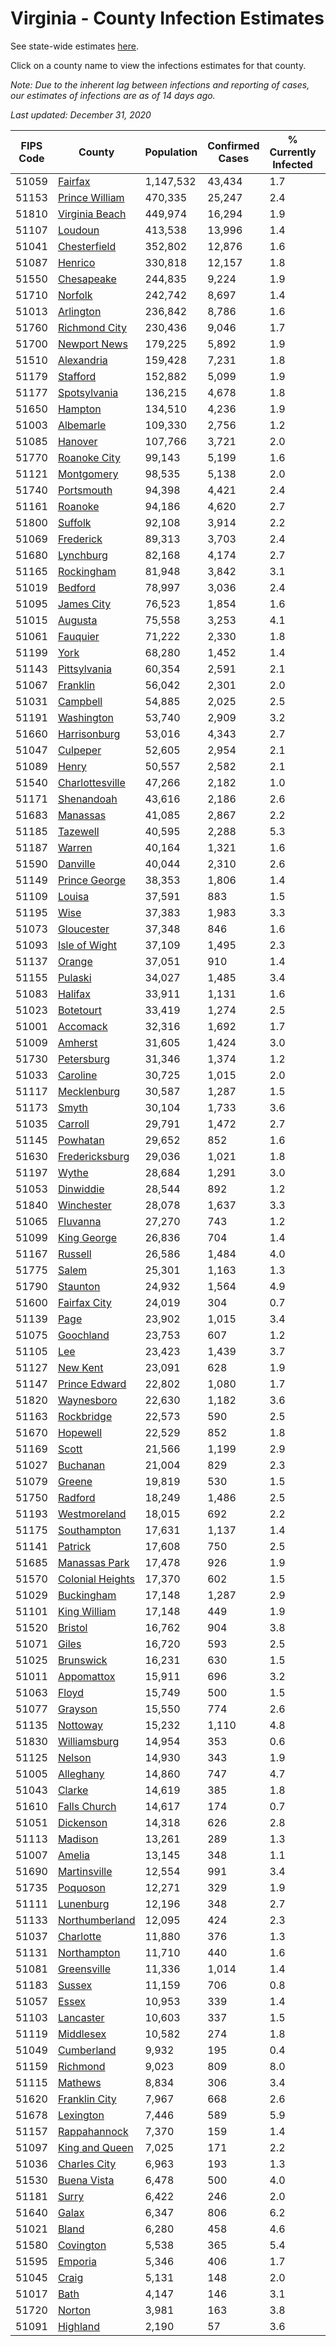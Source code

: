 # Virginia - County Infection Estimates

See state-wide estimates [here](/infections/us-va).

Click on a county name to view the infections estimates for that county.

*Note: Due to the inherent lag between infections and reporting of cases, our estimates of infections are as of 14 days ago.*

*Last updated: December 31, 2020*

|   FIPS Code |                               County |   Population |   Confirmed Cases |   % Currently Infected |   % Total Infected |
|-------------|--------------------------------------|--------------|-------------------|------------------------|--------------------|
|       51059 |                   [Fairfax](fairfax) |    1,147,532 |            43,434 |                    1.7 |               14.3 |
|       51153 |     [Prince William](prince-william) |      470,335 |            25,247 |                    2.4 |               19.7 |
|       51810 |     [Virginia Beach](virginia-beach) |      449,974 |            16,294 |                    1.9 |               11.6 |
|       51107 |                   [Loudoun](loudoun) |      413,538 |            13,996 |                    1.4 |               12.1 |
|       51041 |         [Chesterfield](chesterfield) |      352,802 |            12,876 |                    1.6 |               12.5 |
|       51087 |                   [Henrico](henrico) |      330,818 |            12,157 |                    1.8 |               12.9 |
|       51550 |             [Chesapeake](chesapeake) |      244,835 |             9,224 |                    1.9 |               12.3 |
|       51710 |                   [Norfolk](norfolk) |      242,742 |             8,697 |                    1.4 |               11.8 |
|       51013 |               [Arlington](arlington) |      236,842 |             8,786 |                    1.6 |               14.0 |
|       51760 |       [Richmond City](richmond-city) |      230,436 |             9,046 |                    1.7 |               13.7 |
|       51700 |         [Newport News](newport-news) |      179,225 |             5,892 |                    1.9 |               10.5 |
|       51510 |             [Alexandria](alexandria) |      159,428 |             7,231 |                    1.8 |               17.5 |
|       51179 |                 [Stafford](stafford) |      152,882 |             5,099 |                    1.9 |               11.4 |
|       51177 |         [Spotsylvania](spotsylvania) |      136,215 |             4,678 |                    1.8 |               11.6 |
|       51650 |                   [Hampton](hampton) |      134,510 |             4,236 |                    1.9 |               10.3 |
|       51003 |               [Albemarle](albemarle) |      109,330 |             2,756 |                    1.2 |                8.3 |
|       51085 |                   [Hanover](hanover) |      107,766 |             3,721 |                    2.0 |               11.3 |
|       51770 |         [Roanoke City](roanoke-city) |       99,143 |             5,199 |                    1.6 |               16.4 |
|       51121 |             [Montgomery](montgomery) |       98,535 |             5,138 |                    2.0 |               16.0 |
|       51740 |             [Portsmouth](portsmouth) |       94,398 |             4,421 |                    2.4 |               15.6 |
|       51161 |                   [Roanoke](roanoke) |       94,186 |             4,620 |                    2.7 |               14.9 |
|       51800 |                   [Suffolk](suffolk) |       92,108 |             3,914 |                    2.2 |               14.3 |
|       51069 |               [Frederick](frederick) |       89,313 |             3,703 |                    2.4 |               13.4 |
|       51680 |               [Lynchburg](lynchburg) |       82,168 |             4,174 |                    2.7 |               15.6 |
|       51165 |             [Rockingham](rockingham) |       81,948 |             3,842 |                    3.1 |               15.9 |
|       51019 |                   [Bedford](bedford) |       78,997 |             3,036 |                    2.4 |               11.6 |
|       51095 |             [James City](james-city) |       76,523 |             1,854 |                    1.6 |                8.4 |
|       51015 |                   [Augusta](augusta) |       75,558 |             3,253 |                    4.1 |               12.9 |
|       51061 |                 [Fauquier](fauquier) |       71,222 |             2,330 |                    1.8 |               11.1 |
|       51199 |                         [York](york) |       68,280 |             1,452 |                    1.4 |                6.8 |
|       51143 |         [Pittsylvania](pittsylvania) |       60,354 |             2,591 |                    2.1 |               13.3 |
|       51067 |                 [Franklin](franklin) |       56,042 |             2,301 |                    2.0 |               12.5 |
|       51031 |                 [Campbell](campbell) |       54,885 |             2,025 |                    2.5 |               10.9 |
|       51191 |             [Washington](washington) |       53,740 |             2,909 |                    3.2 |               16.4 |
|       51660 |         [Harrisonburg](harrisonburg) |       53,016 |             4,343 |                    2.7 |               29.9 |
|       51047 |                 [Culpeper](culpeper) |       52,605 |             2,954 |                    2.1 |               20.3 |
|       51089 |                       [Henry](henry) |       50,557 |             2,582 |                    2.1 |               16.1 |
|       51540 |   [Charlottesville](charlottesville) |       47,266 |             2,182 |                    1.0 |               15.0 |
|       51171 |             [Shenandoah](shenandoah) |       43,616 |             2,186 |                    2.6 |               17.5 |
|       51683 |                 [Manassas](manassas) |       41,085 |             2,867 |                    2.2 |               28.6 |
|       51185 |                 [Tazewell](tazewell) |       40,595 |             2,288 |                    5.3 |               16.5 |
|       51187 |                     [Warren](warren) |       40,164 |             1,321 |                    1.6 |               11.0 |
|       51590 |                 [Danville](danville) |       40,044 |             2,310 |                    2.6 |               18.2 |
|       51149 |       [Prince George](prince-george) |       38,353 |             1,806 |                    1.4 |               15.1 |
|       51109 |                     [Louisa](louisa) |       37,591 |               883 |                    1.5 |                7.7 |
|       51195 |                         [Wise](wise) |       37,383 |             1,983 |                    3.3 |               15.9 |
|       51073 |             [Gloucester](gloucester) |       37,348 |               846 |                    1.6 |                7.1 |
|       51093 |       [Isle of Wight](isle-of-wight) |       37,109 |             1,495 |                    2.3 |               13.7 |
|       51137 |                     [Orange](orange) |       37,051 |               910 |                    1.4 |                8.2 |
|       51155 |                   [Pulaski](pulaski) |       34,027 |             1,485 |                    3.4 |               12.8 |
|       51083 |                   [Halifax](halifax) |       33,911 |             1,131 |                    1.6 |               10.3 |
|       51023 |               [Botetourt](botetourt) |       33,419 |             1,274 |                    2.5 |               11.8 |
|       51001 |                 [Accomack](accomack) |       32,316 |             1,692 |                    1.7 |               23.8 |
|       51009 |                   [Amherst](amherst) |       31,605 |             1,424 |                    3.0 |               13.6 |
|       51730 |             [Petersburg](petersburg) |       31,346 |             1,374 |                    1.2 |               14.7 |
|       51033 |                 [Caroline](caroline) |       30,725 |             1,015 |                    2.0 |               10.7 |
|       51117 |           [Mecklenburg](mecklenburg) |       30,587 |             1,287 |                    1.5 |               15.0 |
|       51173 |                       [Smyth](smyth) |       30,104 |             1,733 |                    3.6 |               17.3 |
|       51035 |                   [Carroll](carroll) |       29,791 |             1,472 |                    2.7 |               16.1 |
|       51145 |                 [Powhatan](powhatan) |       29,652 |               852 |                    1.6 |                8.4 |
|       51630 |     [Fredericksburg](fredericksburg) |       29,036 |             1,021 |                    1.8 |               12.3 |
|       51197 |                       [Wythe](wythe) |       28,684 |             1,291 |                    3.0 |               13.5 |
|       51053 |               [Dinwiddie](dinwiddie) |       28,544 |               892 |                    1.2 |               10.1 |
|       51840 |             [Winchester](winchester) |       28,078 |             1,637 |                    3.3 |               19.4 |
|       51065 |                 [Fluvanna](fluvanna) |       27,270 |               743 |                    1.2 |                9.5 |
|       51099 |           [King George](king-george) |       26,836 |               704 |                    1.4 |                8.4 |
|       51167 |                   [Russell](russell) |       26,586 |             1,484 |                    4.0 |               16.6 |
|       51775 |                       [Salem](salem) |       25,301 |             1,163 |                    1.3 |               14.1 |
|       51790 |                 [Staunton](staunton) |       24,932 |             1,564 |                    4.9 |               19.0 |
|       51600 |         [Fairfax City](fairfax-city) |       24,019 |               304 |                    0.7 |                4.6 |
|       51139 |                         [Page](page) |       23,902 |             1,015 |                    3.4 |               15.7 |
|       51075 |               [Goochland](goochland) |       23,753 |               607 |                    1.2 |                9.4 |
|       51105 |                           [Lee](lee) |       23,423 |             1,439 |                    3.7 |               18.6 |
|       51127 |                 [New Kent](new-kent) |       23,091 |               628 |                    1.9 |                8.7 |
|       51147 |       [Prince Edward](prince-edward) |       22,802 |             1,080 |                    1.7 |               16.4 |
|       51820 |             [Waynesboro](waynesboro) |       22,630 |             1,182 |                    3.6 |               15.8 |
|       51163 |             [Rockbridge](rockbridge) |       22,573 |               590 |                    2.5 |                7.8 |
|       51670 |                 [Hopewell](hopewell) |       22,529 |               852 |                    1.8 |               12.8 |
|       51169 |                       [Scott](scott) |       21,566 |             1,199 |                    2.9 |               16.8 |
|       51027 |                 [Buchanan](buchanan) |       21,004 |               829 |                    2.3 |               11.1 |
|       51079 |                     [Greene](greene) |       19,819 |               530 |                    1.5 |                8.7 |
|       51750 |                   [Radford](radford) |       18,249 |             1,486 |                    2.5 |               25.0 |
|       51193 |         [Westmoreland](westmoreland) |       18,015 |               692 |                    2.2 |               12.9 |
|       51175 |           [Southampton](southampton) |       17,631 |             1,137 |                    1.4 |               22.7 |
|       51141 |                   [Patrick](patrick) |       17,608 |               750 |                    2.5 |               13.1 |
|       51685 |       [Manassas Park](manassas-park) |       17,478 |               926 |                    1.9 |               21.2 |
|       51570 | [Colonial Heights](colonial-heights) |       17,370 |               602 |                    1.5 |               12.3 |
|       51029 |             [Buckingham](buckingham) |       17,148 |             1,287 |                    2.9 |               30.5 |
|       51101 |         [King William](king-william) |       17,148 |               449 |                    1.9 |                8.3 |
|       51520 |                   [Bristol](bristol) |       16,762 |               904 |                    3.8 |               16.0 |
|       51071 |                       [Giles](giles) |       16,720 |               593 |                    2.5 |               10.2 |
|       51025 |               [Brunswick](brunswick) |       16,231 |               630 |                    1.5 |               12.5 |
|       51011 |             [Appomattox](appomattox) |       15,911 |               696 |                    3.2 |               13.5 |
|       51063 |                       [Floyd](floyd) |       15,749 |               500 |                    1.5 |                9.8 |
|       51077 |                   [Grayson](grayson) |       15,550 |               774 |                    2.6 |               16.0 |
|       51135 |                 [Nottoway](nottoway) |       15,232 |             1,110 |                    4.8 |               22.1 |
|       51830 |         [Williamsburg](williamsburg) |       14,954 |               353 |                    0.6 |                8.6 |
|       51125 |                     [Nelson](nelson) |       14,930 |               343 |                    1.9 |                7.2 |
|       51005 |               [Alleghany](alleghany) |       14,860 |               747 |                    4.7 |               15.0 |
|       51043 |                     [Clarke](clarke) |       14,619 |               385 |                    1.8 |                8.1 |
|       51610 |         [Falls Church](falls-church) |       14,617 |               174 |                    0.7 |                5.4 |
|       51051 |               [Dickenson](dickenson) |       14,318 |               626 |                    2.8 |               12.8 |
|       51113 |                   [Madison](madison) |       13,261 |               289 |                    1.3 |                7.5 |
|       51007 |                     [Amelia](amelia) |       13,145 |               348 |                    1.1 |                8.9 |
|       51690 |         [Martinsville](martinsville) |       12,554 |               991 |                    3.4 |               24.6 |
|       51735 |                 [Poquoson](poquoson) |       12,271 |               329 |                    1.9 |                8.0 |
|       51111 |               [Lunenburg](lunenburg) |       12,196 |               348 |                    2.7 |                8.4 |
|       51133 |     [Northumberland](northumberland) |       12,095 |               424 |                    2.3 |               11.0 |
|       51037 |               [Charlotte](charlotte) |       11,880 |               376 |                    1.3 |                9.8 |
|       51131 |           [Northampton](northampton) |       11,710 |               440 |                    1.6 |               17.4 |
|       51081 |           [Greensville](greensville) |       11,336 |             1,014 |                    1.4 |               32.3 |
|       51183 |                     [Sussex](sussex) |       11,159 |               706 |                    0.8 |               23.1 |
|       51057 |                       [Essex](essex) |       10,953 |               339 |                    1.4 |               10.6 |
|       51103 |               [Lancaster](lancaster) |       10,603 |               337 |                    1.5 |                9.5 |
|       51119 |               [Middlesex](middlesex) |       10,582 |               274 |                    1.8 |                8.1 |
|       51049 |             [Cumberland](cumberland) |        9,932 |               195 |                    0.4 |                7.1 |
|       51159 |                 [Richmond](richmond) |        9,023 |               809 |                    8.0 |               36.5 |
|       51115 |                   [Mathews](mathews) |        8,834 |               306 |                    3.4 |               10.4 |
|       51620 |       [Franklin City](franklin-city) |        7,967 |               668 |                    2.6 |               27.9 |
|       51678 |               [Lexington](lexington) |        7,446 |               589 |                    5.9 |               23.7 |
|       51157 |         [Rappahannock](rappahannock) |        7,370 |               159 |                    1.4 |                7.1 |
|       51097 |     [King and Queen](king-and-queen) |        7,025 |               171 |                    2.2 |                8.2 |
|       51036 |         [Charles City](charles-city) |        6,963 |               193 |                    1.3 |                9.7 |
|       51530 |           [Buena Vista](buena-vista) |        6,478 |               500 |                    4.0 |               23.4 |
|       51181 |                       [Surry](surry) |        6,422 |               246 |                    2.0 |               12.2 |
|       51640 |                       [Galax](galax) |        6,347 |               806 |                    6.2 |               44.5 |
|       51021 |                       [Bland](bland) |        6,280 |               458 |                    4.6 |               21.8 |
|       51580 |               [Covington](covington) |        5,538 |               365 |                    5.4 |               19.6 |
|       51595 |                   [Emporia](emporia) |        5,346 |               406 |                    1.7 |               27.6 |
|       51045 |                       [Craig](craig) |        5,131 |               148 |                    2.0 |                8.9 |
|       51017 |                         [Bath](bath) |        4,147 |               146 |                    3.1 |               10.0 |
|       51720 |                     [Norton](norton) |        3,981 |               163 |                    3.8 |               12.4 |
|       51091 |                 [Highland](highland) |        2,190 |                57 |                    3.6 |                8.5 |
